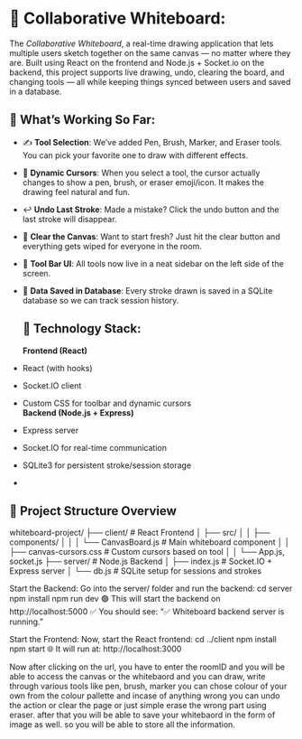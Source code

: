 # 🎨 Collaborative Whiteboard:
The *Collaborative Whiteboard*, a real-time drawing application that lets multiple users sketch together on the same canvas — no matter where they are.
Built using React on the frontend and Node.js + Socket.io on the backend, this project supports live drawing, undo, clearing the board, and changing tools — all while keeping things synced between users and saved in a database.

## 🚀 What’s Working So Far:
- ✍️ **Tool Selection**: We’ve added Pen, Brush, Marker, and Eraser tools. You can pick your favorite one to draw with different effects.
- 🎯 **Dynamic Cursors**: When you select a tool, the cursor actually changes to show a pen, brush, or eraser emoji/icon. It makes the drawing feel natural and fun.
- ↩️ **Undo Last Stroke**: Made a mistake? Click the undo button and the last stroke will disappear.
- 🧹 **Clear the Canvas**: Want to start fresh? Just hit the clear button and everything gets wiped for everyone in the room.
- 🧠 **Tool Bar UI**: All tools now live in a neat sidebar on the left side of the screen.
- 💾 **Data Saved in Database**: Every stroke drawn is saved in a SQLite database so we can track session history.

  ## 🔧 Technology Stack:
  
  **Frontend (React)**  
- React (with hooks)  
- Socket.IO client  
- Custom CSS for toolbar and dynamic cursors  
**Backend (Node.js + Express)**  
- Express server  
- Socket.IO for real-time communication  
- SQLite3 for persistent stroke/session storage
- 
 ## 📁 Project Structure Overview
whiteboard-project/
├── client/ # React Frontend
│ ├── src/
│ │ ├── components/
│ │ │ └── CanvasBoard.js # Main whiteboard component
│ │ ├── canvas-cursors.css # Custom cursors based on tool
│ │ └── App.js, socket.js
├── server/ # Node.js Backend
│ ├── index.js # Socket.IO + Express server
│ └── db.js # SQLite setup for sessions and strokes

Start the Backend:
Go into the server/ folder and run the backend:
cd server
npm install
npm run dev
🟢 This will start the backend on http://localhost:5000
✅ You should see: “✅ Whiteboard backend server is running.”

 Start the Frontend:
 Now, start the React frontend:
cd ../client
npm install
npm start
🌐 It will run at: http://localhost:3000

Now after clicking on the url, you have to enter the roomID and you will be able to access the canvas or the whitebaord and you can draw, write through various tools like pen, brush, marker you can chose colour of your own from the colour pallette and incase of anything wrong you can undo the action or clear the page or just simple erase the wrong part using eraser. after that you will be able to save your whitebaord in the form of image as well. so you will be able to store all the information.





